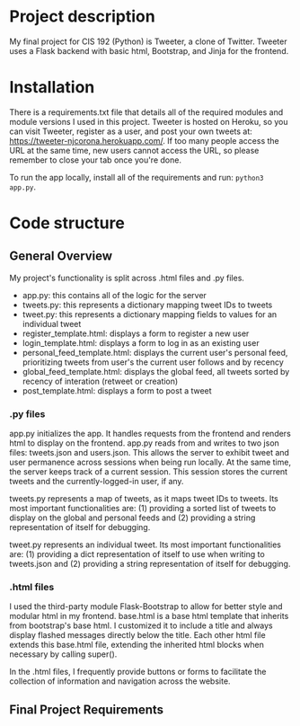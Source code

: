# Project description

My final project for CIS 192 (Python) is Tweeter, a clone of Twitter.  Tweeter uses a Flask backend with basic html, Bootstrap, and Jinja for the frontend.

# Installation

There is a requirements.txt file that details all of the required modules and module versions I used in this project.  Tweeter is hosted on Heroku, so you can visit Tweeter, register as a user, and post your own tweets at:  https://tweeter-njcorona.herokuapp.com/.  If too many people access the URL at the same time, new users cannot access the URL, so please remember to close your tab once you're done.

To run the app locally, install all of the requirements and run: ``python3 app.py``.

# Code structure

## General Overview

My project's functionality is split across .html files and .py files.

- app.py: this contains all of the logic for the server
- tweets.py: this represents a dictionary mapping tweet IDs to tweets
- tweet.py: this represents a dictionary mapping fields to values for an individual tweet
- register_template.html: displays a form to register a new user
- login_template.html: displays a form to log in as an existing user
- personal_feed_template.html: displays the current user's personal feed, prioritizing tweets from user's the current user follows and by recency
- global_feed_template.html: displays the global feed, all tweets sorted by recency of interation (retweet or creation)
- post_template.html: displays a form to post a tweet

### .py files

app.py initializes the app.  It handles requests from the frontend and renders html to display on the frontend.  app.py reads from and writes to two json files: tweets.json and users.json.  This allows the server to exhibit tweet and user permanence across sessions when being run locally.  At the same time, the server keeps track of a current session.  This session stores the current tweets and the currently-logged-in user, if any.

tweets.py represents a map of tweets, as it maps tweet IDs to tweets.  Its most important functionalities are:  (1) providing a sorted list of tweets to display on the global and personal feeds and (2) providing a string representation of itself for debugging.  

tweet.py represents an individual tweet.  Its most important functionalities are: (1) providing a dict representation of itself to use when writing to tweets.json and (2) providing a string representation of itself for debugging.

### .html files

I used the third-party module Flask-Bootstrap to allow for better style and modular html in my frontend.  base.html is a base html template that inherits from bootstrap's base html.  I customized it to include a title and always display flashed messages directly below the title.  Each other html file extends this base.html file, extending the inherited html blocks when necessary by calling super().

In the .html files, I frequently provide buttons or forms to facilitate the collection of information and navigation across the website.

## Final Project Requirements